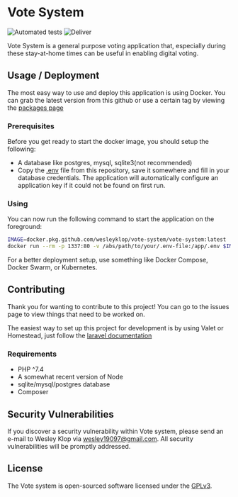 # Vote System

![Automated tests](https://github.com/WesleyKlop/vote-system/workflows/Automated%20tests/badge.svg?event=push)
![Deliver](https://github.com/WesleyKlop/vote-system/workflows/Deliver/badge.svg)

Vote System is a general purpose voting application that,
especially during these stay-at-home times can be useful in enabling digital voting.

## Usage / Deployment

The most easy way to use and deploy this application is using Docker.
You can grab the latest version from this github or use a certain tag by viewing the [packages page](https://github.com/WesleyKlop/vote-system/packages/289544)

### Prerequisites

Before you get ready to start the docker image, you should setup the following:

-   A database like postgres, mysql, sqlite3(not recommended)
-   Copy the [.env](./.env.example) file from this repository, save it somewhere and fill in your database credentials.
    The application will automatically configure an application key if it could not be found on first run.

### Using

You can now run the following command to start the application on the foreground:

```bash
IMAGE=docker.pkg.github.com/wesleyklop/vote-system/vote-system:latest
docker run --rm -p 1337:80 -v /abs/path/to/your/.env-file:/app/.env $IMAGE
```

For a better deployment setup, use something like Docker Compose, Docker Swarm, or Kubernetes.

## Contributing

Thank you for wanting to contribute to this project!
You can go to the issues page to view things that need to be worked on.

The easiest way to set up this project for development is by using Valet or Homestead, just follow the [laravel documentation](https://laravel.com/docs/7.x#installation)

### Requirements

-   PHP ^7.4
-   A somewhat recent version of Node
-   sqlite/mysql/postgres database
-   Composer

## Security Vulnerabilities

If you discover a security vulnerability within Vote system, please send an e-mail to Wesley Klop via [wesley19097@gmail.com](mailto:wesley19097@gmail.com). All security vulnerabilities will be promptly addressed.

## License

The Vote system is open-sourced software licensed under the [GPLv3](https://opensource.org/licenses/GPL-3.0).
